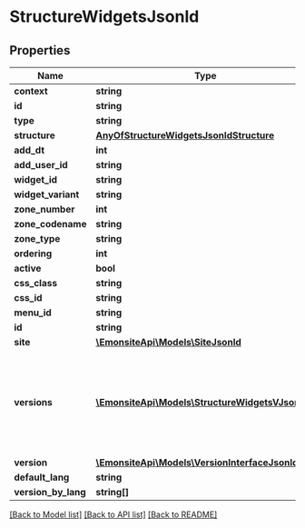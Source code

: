 # StructureWidgetsJsonld

## Properties
Name | Type | Description | Notes
------------ | ------------- | ------------- | -------------
**context** | **string** |  | [optional] 
**id** | **string** |  | [optional] 
**type** | **string** |  | [optional] 
**structure** | [**AnyOfStructureWidgetsJsonldStructure**](AnyOfStructureWidgetsJsonldStructure.md) |  | [optional] 
**add_dt** | **int** |  | [optional] 
**add_user_id** | **string** |  | [optional] 
**widget_id** | **string** |  | [optional] 
**widget_variant** | **string** |  | [optional] 
**zone_number** | **int** |  | [optional] 
**zone_codename** | **string** |  | [optional] 
**zone_type** | **string** | TODO enum | [optional] 
**ordering** | **int** |  | [optional] 
**active** | **bool** |  | [optional] 
**css_class** | **string** |  | [optional] 
**css_id** | **string** |  | [optional] 
**menu_id** | **string** |  | [optional] 
**id** | **string** |  | [optional] 
**site** | [**\EmonsiteApi\Models\SiteJsonld**](SiteJsonld.md) |  | [optional] 
**versions** | [**\EmonsiteApi\Models\StructureWidgetsVJsonld[]**](StructureWidgetsVJsonld.md) | IMPLEMENTEZ le mapping dans l&#x27;entity TODO trouver comment le faire dynamiquement avec un listener doctrine | [optional] 
**version** | [**\EmonsiteApi\Models\VersionInterfaceJsonld[]**](VersionInterfaceJsonld.md) |  | [optional] 
**default_lang** | **string** |  | [optional] 
**version_by_lang** | **string[]** |  | [optional] 

[[Back to Model list]](../../README.md#documentation-for-models) [[Back to API list]](../../README.md#documentation-for-api-endpoints) [[Back to README]](../../README.md)

